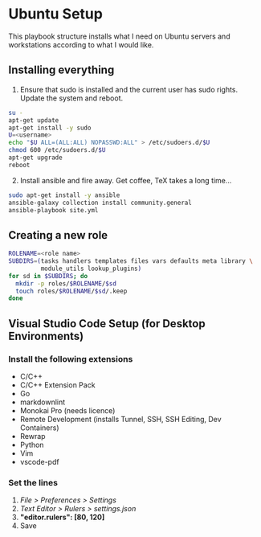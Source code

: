 # Ubuntu Setup

This playbook structure installs what I need on Ubuntu servers and workstations
according to what I would like.

## Installing everything

1. Ensure that sudo is installed and the current user has sudo rights. Update
   the system and reboot.
  ```sh
  su -
  apt-get update
  apt-get install -y sudo
  U=<username>
  echo "$U ALL=(ALL:ALL) NOPASSWD:ALL" > /etc/sudoers.d/$U
  chmod 600 /etc/sudoers.d/$U
  apt-get upgrade
  reboot
  ```

2. Install ansible and fire away. Get coffee, TeX takes a long time...
  ```sh
  sudo apt-get install -y ansible
  ansible-galaxy collection install community.general
  ansible-playbook site.yml
  ```

## Creating a new role

```sh
ROLENAME=<role name>
SUBDIRS=(tasks handlers templates files vars defaults meta library \
         module_utils lookup_plugins)
for sd in $SUBDIRS; do
  mkdir -p roles/$ROLENAME/$sd
  touch roles/$ROLENAME/$sd/.keep
done
```

## Visual Studio Code Setup (for Desktop Environments)

### Install the following extensions

- C/C++
- C/C++ Extension Pack
- Go
- markdownlint
- Monokai Pro (needs licence)
- Remote Development (installs Tunnel, SSH, SSH Editing, Dev Containers)
- Rewrap
- Python
- Vim
- vscode-pdf

### Set the lines

1. _File > Preferences > Settings_
2. _Text Editor > Rulers > settings.json_
3. __"editor.rulers": [80, 120]__
4. Save
